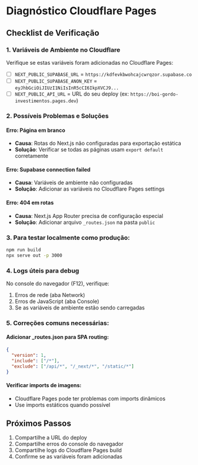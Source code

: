 # Diagnóstico Cloudflare Pages

## Checklist de Verificação

### 1. Variáveis de Ambiente no Cloudflare
Verifique se estas variáveis foram adicionadas no Cloudflare Pages:
- [ ] `NEXT_PUBLIC_SUPABASE_URL` = `https://kdfevkbwohcajcwrqzor.supabase.co`
- [ ] `NEXT_PUBLIC_SUPABASE_ANON_KEY` = `eyJhbGciOiJIUzI1NiIsInR5cCI6IkpXVCJ9...`
- [ ] `NEXT_PUBLIC_API_URL` = URL do seu deploy (ex: `https://boi-gordo-investimentos.pages.dev`)

### 2. Possíveis Problemas e Soluções

#### Erro: Página em branco
- **Causa**: Rotas do Next.js não configuradas para exportação estática
- **Solução**: Verificar se todas as páginas usam `export default` corretamente

#### Erro: Supabase connection failed
- **Causa**: Variáveis de ambiente não configuradas
- **Solução**: Adicionar as variáveis no Cloudflare Pages settings

#### Erro: 404 em rotas
- **Causa**: Next.js App Router precisa de configuração especial
- **Solução**: Adicionar arquivo `_routes.json` na pasta `public`

### 3. Para testar localmente como produção:
```bash
npm run build
npx serve out -p 3000
```

### 4. Logs úteis para debug
No console do navegador (F12), verifique:
1. Erros de rede (aba Network)
2. Erros de JavaScript (aba Console)
3. Se as variáveis de ambiente estão sendo carregadas

### 5. Correções comuns necessárias:

#### Adicionar _routes.json para SPA routing:
```json
{
  "version": 1,
  "include": ["/*"],
  "exclude": ["/api/*", "/_next/*", "/static/*"]
}
```

#### Verificar imports de imagens:
- Cloudflare Pages pode ter problemas com imports dinâmicos
- Use imports estáticos quando possível

## Próximos Passos

1. Compartilhe a URL do deploy
2. Compartilhe erros do console do navegador
3. Compartilhe logs do Cloudflare Pages build
4. Confirme se as variáveis foram adicionadas